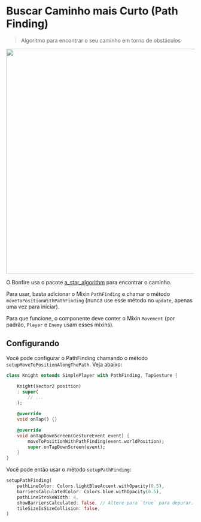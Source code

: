 # Buscar Caminho mais Curto (Path Finding)

> Algoritmo para encontrar o seu caminho em torno de obstáculos

<img src="_media/git_move_along_the_path.gif" width="600"/>

O Bonfire usa o pacote [a_star_algorithm](https://pub.dev/packages/a_star_algorithm) para encontrar o caminho.

Para usar, basta adicionar o Mixin `PathFinding` e chamar o método `moveToPositionWithPathFinding` (nunca use esse método no `update`, apenas uma vez para iniciar).

Para que funcione, o componente deve conter o Mixin `Movement` (por padrão, `Player` e `Enemy` usam esses mixins).

## Configurando 

Você pode configurar o PathFinding chamando o método `setupMoveToPositionAlongThePath`. Veja abaixo:

```dart
class Knight extends SimplePlayer with PathFinding, TapGesture {

    Knight(Vector2 position)
    : super(
        // ...
    );

    @override
    void onTap() {}

    @override
    void onTapDownScreen(GestureEvent event) {
        moveToPositionWithPathFinding(event.worldPosition);
        super.onTapDownScreen(event);
    }
}
```

Você pode então usar o método `setupPathFinding`:

``` dart
setupPathFinding(
    pathLineColor: Colors.lightBlueAccent.withOpacity(0.5),
    barriersCalculatedColor: Colors.blue.withOpacity(0.5),
    pathLineStrokeWidth: 4,
    showBarriersCalculated: false, // Altere para `true` para depurar. Isso permite mostrar no mapa os tiles considerados colisões pelo algoritmo.
    tileSizeIsSizeCollision: false,
)
```
